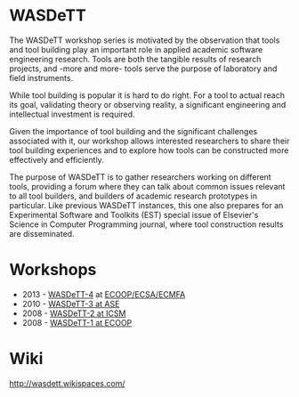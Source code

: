 # WASDeTT
 
 The WASDeTT workshop series is motivated by the observation that
  tools and tool building play an important role in applied academic
  software engineering research. Tools are both the tangible results of research
  projects, and -more and more- tools serve the purpose of laboratory and field instruments.

  While tool building is popular it is hard to do right. For a tool to actual reach its goal, validating theory or observing reality, a significant engineering and intellectual investment is required.

  Given the importance of tool building and the
  significant challenges associated with it, our workshop allows interested
  researchers to share their tool building experiences and to explore
  how tools can be constructed more effectively and efficiently.

The purpose of WASDeTT is to gather researchers working on different tools, providing a forum where
they can talk about common issues relevant to all tool builders, and builders of
  academic research prototypes in particular. Like previous WASDeTT instances, this one also prepares for an Experimental Software and Toolkits (EST) special issue of Elsevier's Science in Computer Programming journal, where tool construction results are disseminated.


# Workshops

* 2013 - [WASDeTT-4](http://www.wasdett.org/2013) at [ECOOP/ECSA/ECMFA](http://www.lirmm.fr/ec-montpellier-2013/)
* 2010 - [WASDeTT-3 at ASE](http://www.info.fundp.ac.be/wasdett2010/)
* 2008 - [WASDeTT-2 at ICSM](http://wasdett2.wikispaces.com/)
* 2008 - [WASDeTT-1 at ECOOP](http://scg.unibe.ch/wiki/events/wasdett2008/)

# Wiki

<http://wasdett.wikispaces.com/>

              






